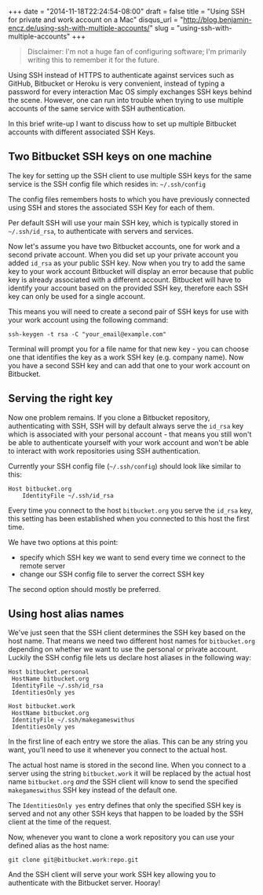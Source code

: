 +++
date = "2014-11-18T22:24:54-08:00"
draft = false
title = "Using SSH for private and work account on a Mac"
disqus_url = "http://blog.benjamin-encz.de/using-ssh-with-multiple-accounts/"
slug = "using-ssh-with-multiple-accounts"
+++

> Disclaimer: I'm not a huge fan of configuring software; I'm primarily writing this to remember it for the future.

Using SSH instead of HTTPS to authenticate against services such as GitHub, Bitbucket or Heroku is very convenient, instead of typing a password for every interaction Mac OS simply exchanges SSH keys behind the scene. However, one can run into trouble when trying to use multiple accounts of the same service with SSH authentication.

<!--more-->

In this brief write-up I want to discuss how to set up multiple Bitbucket accounts with different associated SSH Keys.

## Two Bitbucket SSH keys on one machine

The key for setting up the SSH client to use multiple SSH keys for the same service is the SSH config file which resides in: `~/.ssh/config`

The config files remembers hosts to which you have previously connected using SSH and stores the associated SSH Key for each of them.

Per default SSH will use your main SSH key, which is typically stored in `~/.ssh/id_rsa`, to authenticate with servers and services.

Now let's assume you have two Bitbucket accounts, one for work and a second private account. When you did set up your private account you added `id_rsa` as your public SSH key. Now when you try to add the same key to your work account Bitbucket will display an error because that public key is already associated with a different account. Bitbucket will have to identify your account based on the provided SSH key, therefore each SSH key can only be used for a single account.

This means you will need to create a second pair of SSH keys for use with your work account using the following command:

	ssh-keygen -t rsa -C "your_email@example.com"

Terminal will prompt you for a file name for that new key - you can choose one that identifies the key as a work SSH key (e.g. company name). Now you have a second SSH key and can add that one to your work account on Bitbucket.

## Serving the right key

Now one problem remains. If you clone a Bitbucket repository, authenticating with SSH, SSH will by default always serve the `id_rsa` key which is associated with your personal account - that means you still won't be able to authenticate yourself with your work account and won't be able to interact with work repositories using SSH authentication.

Currently your SSH config file (`~/.ssh/config`) should look like similar to this:

	Host bitbucket.org
		IdentityFile ~/.ssh/id_rsa

Every time you connect to the host `bitbucket.org` you serve the `id_rsa` key, this setting has been established when you connected to this host the first time.

We have two options at this point:

- specify which SSH key we want to send every time we connect to the remote server
- change our SSH config file to server the correct SSH key

The second option should mostly be preferred.

## Using host alias names

We've just seen that the SSH client determines the SSH key based on the host name. That means we need two different host names for `bitbucket.org` depending on whether we want to use the personal or private account. Luckily the SSH config file lets us declare host aliases in the following way:

    Host bitbucket.personal
     HostName bitbucket.org
     IdentityFile ~/.ssh/id_rsa
     IdentitiesOnly yes

    Host bitbucket.work
     HostName bitbucket.org
     IdentityFile ~/.ssh/makegameswithus
     IdentitiesOnly yes

In the first line of each entry we store the alias. This can be any string you want, you'll need to use it whenever you connect to the actual host.

The actual host name is stored in the second line. When you connect to a server using the string `bitbucket.work` it will be replaced by the actual host name `bitbucket.org` *and* the SSH client will know to send the specified `makegameswithus` SSH key instead of the default one.

The `IdentitiesOnly yes` entry defines that only the specified SSH key is served and not any other SSH keys that happen to be loaded by the SSH client at the time of the request.

Now, whenever you want to clone a work repository you can use your defined alias as the host name:

	git clone git@bitbucket.work:repo.git

And the SSH client will serve your work SSH key allowing you to authenticate with the Bitbucket server. Hooray!
